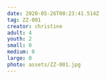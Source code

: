 ```yaml
---
date: 2020-05-26T00:23:41.514Z
tag: ZZ-001
creator: christine
adult: 4
youth: 2
small: 0
medium: 0
large: 0
photo: assets/ZZ-001.jpg
---
```

